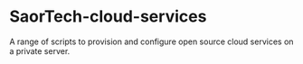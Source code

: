 # SaorTech-cloud-services
A range of scripts to provision and configure open source cloud services on a private server.
